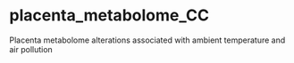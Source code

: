# placenta_metabolome_CC
Placenta metabolome alterations associated with ambient temperature and air pollution
